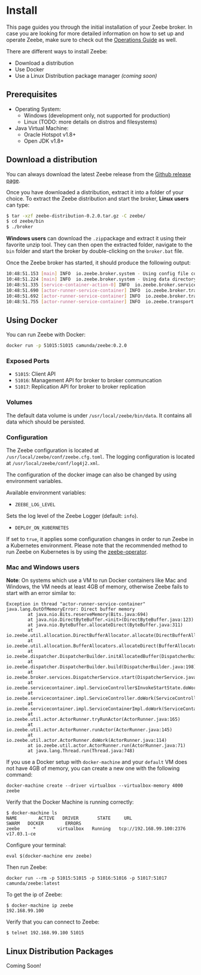 # Install

This page guides you through the initial installation of your Zeebe broker. In case you are looking for more detailed information on how to set up and operate Zeebe, make sure to check out the [Operations Guide](/operations/README.html) as well.

There are different ways to install Zeebe:

* Download a distribution
* Use Docker
* Use a Linux Distribution package manager _\(coming soon\)_

## Prerequisites

* Operating System:
  * Windows \(development only, not supported for production\)
  * Linux \(TODO: more details on distros and filesystems\)
* Java Virtual Machine:
  * Oracle Hotspot v1.8+
  * Open JDK v1.8+

## Download a distribution

You can always download the latest Zeebe release from the [Github release page](https://github.com/zeebe-io/zeebe/releases).

Once you have downloaded a distribution, extract it into a folder of your choice. To extract the Zeebe distribution and start the broker, **Linux users** can type:

```bash
$ tar -xzf zeebe-distribution-0.2.0.tar.gz -C zeebe/
$ cd zeebe/bin
$ ./broker
```

**Windows users** can download the `.zip`package and extract it using their favorite unzip tool. They can then open the extracted folder, navigate to the `bin` folder and start the broker by double-clicking on the `broker.bat` file.

Once the Zeebe broker has started, it should produce the following output:

```bash
10:48:51.153 [main] INFO  io.zeebe.broker.system - Using config file conf/zeebe.cfg.toml
10:48:51.224 [main] INFO  io.zeebe.broker.system - Using data directory: data/
10:48:51.335 [service-container-action-0] INFO  io.zeebe.broker.services - Using data/metrics/metrics.zeebe for counters
10:48:51.690 [actor-runner-service-container] INFO  io.zeebe.broker.transport - Bound replicationApi.server to localhost/127.0.0.1:51017
10:48:51.692 [actor-runner-service-container] INFO  io.zeebe.broker.transport - Bound managementApi.server to localhost/127.0.0.1:51016
10:48:51.755 [actor-runner-service-container] INFO  io.zeebe.transport - Bound clientApi.server to /0.0.0.0:51015
```

## Using Docker

You can run Zeebe with Docker:

```bash
docker run -p 51015:51015 camunda/zeebe:0.2.0
```

### Exposed Ports

- `51015`: Client API
- `51016`: Management API for broker to broker communcation
- `51017`: Replication API for broker to broker replication

### Volumes

The default data volume is under `/usr/local/zeebe/bin/data`. It contains
all data which should be persisted.

### Configuration

The Zeebe configuration is located at 
`/usr/local/zeebe/conf/zeebe.cfg.toml`. The logging configuration is located
at `/usr/local/zeebe/conf/log4j2.xml`.

The configuration of the docker image can also be changed by using environment
variables.

Available environment variables:

 - `ZEEBE_LOG_LEVEL`

Sets the log level of the Zeebe Logger (default: `info`).

 - `DEPLOY_ON_KUBERNETES`

If set to `true`, it applies some configuration changes in order to run Zeebe
in a Kubernetes environment. Please note that the recommended method to
run Zeebe on Kubernetes is by using the
[zeebe-operator](https://github.com/zeebe-io/zeebe-operator).

### Mac and Windows users

**Note**: On systems which use a VM to run Docker containers like Mac and
Windows, the VM needs at least 4GB of memory, otherwise Zeebe fails to start
with an error similar to:

```
Exception in thread "actor-runner-service-container" java.lang.OutOfMemoryError: Direct buffer memory
        at java.nio.Bits.reserveMemory(Bits.java:694)
        at java.nio.DirectByteBuffer.<init>(DirectByteBuffer.java:123)
        at java.nio.ByteBuffer.allocateDirect(ByteBuffer.java:311)
        at io.zeebe.util.allocation.DirectBufferAllocator.allocate(DirectBufferAllocator.java:28)
        at io.zeebe.util.allocation.BufferAllocators.allocateDirect(BufferAllocators.java:26)
        at io.zeebe.dispatcher.DispatcherBuilder.initAllocatedBuffer(DispatcherBuilder.java:266)
        at io.zeebe.dispatcher.DispatcherBuilder.build(DispatcherBuilder.java:198)
        at io.zeebe.broker.services.DispatcherService.start(DispatcherService.java:61)
        at io.zeebe.servicecontainer.impl.ServiceController$InvokeStartState.doWork(ServiceController.java:269)
        at io.zeebe.servicecontainer.impl.ServiceController.doWork(ServiceController.java:138)
        at io.zeebe.servicecontainer.impl.ServiceContainerImpl.doWork(ServiceContainerImpl.java:110)
        at io.zeebe.util.actor.ActorRunner.tryRunActor(ActorRunner.java:165)
        at io.zeebe.util.actor.ActorRunner.runActor(ActorRunner.java:145)
        at io.zeebe.util.actor.ActorRunner.doWork(ActorRunner.java:114)
        at io.zeebe.util.actor.ActorRunner.run(ActorRunner.java:71)
        at java.lang.Thread.run(Thread.java:748)
```

If you use a Docker setup with `docker-machine` and your `default` VM does
not have 4GB of memory, you can create a new one with the following command:

```
docker-machine create --driver virtualbox --virtualbox-memory 4000 zeebe
```

Verify that the Docker Machine is running correctly:

```
$ docker-machine ls
NAME        ACTIVE   DRIVER       STATE     URL                         SWARM   DOCKER        ERRORS
zeebe     *        virtualbox   Running   tcp://192.168.99.100:2376           v17.03.1-ce
```

Configure your terminal:

```
eval $(docker-machine env zeebe)
```

Then run Zeebe:

```
docker run --rm -p 51015:51015 -p 51016:51016 -p 51017:51017 camunda/zeebe:latest
```

To get the ip of Zeebe:
```
$ docker-machine ip zeebe
192.168.99.100
```

Verify that you can connect to Zeebe:
```
$ telnet 192.168.99.100 51015
```

## Linux Distribution Packages

Coming Soon!
